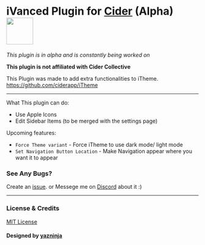 # iVanced Plugin for [Cider](https://cider.sh/) (Alpha) <img src="https://img.shields.io/github/stars/yazninja/iVanced?style=social" width="70"></img>
*This plugin is in alpha and is constantly being worked on*

**This plugin is not affiliated with Cider Collective**

This Plugin was made to add extra functionalities to iTheme.
https://github.com/ciderapp/iTheme

---

What This plugin can do:
* Use Apple Icons
* Edit Sidebar Items (to be merged with the settings page)

Upcoming features:
* `Force Theme variant` - Force iTheme to use dark mode/ light mode
* `Set Navigation Button Location` - Make Navigation appear where you want it to appear



### See Any Bugs?
Create an [issue](https://github.com/yazninja/iVanced/issues).
or
Messege me on [Discord](http://discord.com/users/325495275454070786) about it :)

---

### License & Credits
[MIT License](https://github.com/yazninja/apple-cider-lite/blob/main/LICENSE)
#### Designed by [yazninja](https://github.com/yazninja)
